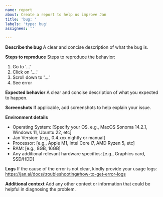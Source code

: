 ```yaml
---
name: report
about: Create a report to help us improve Jan
title: 'bug: '
labels: 'type: bug'
assignees: ''

---
```


**Describe the bug**
A clear and concise description of what the bug is.

**Steps to reproduce**
Steps to reproduce the behavior:
1. Go to '...'
2. Click on '....'
3. Scroll down to '....'
4. See error

**Expected behavior**
A clear and concise description of what you expected to happen.

**Screenshots**
If applicable, add screenshots to help explain your issue.

**Environment details**
- Operating System: [Specify your OS. e.g., MacOS Sonoma 14.2.1, Windows 11, Ubuntu 22, etc]
- Jan Version: [e.g., 0.4.xxx nightly or manual]
- Processor: [e.g., Apple M1, Intel Core i7, AMD Ryzen 5, etc]
- RAM: [e.g., 8GB, 16GB]
- Any additional relevant hardware specifics: [e.g., Graphics card, SSD/HDD]

**Logs**
If the cause of the error is not clear, kindly provide your usage logs: https://jan.ai/docs/troubleshooting#how-to-get-error-logs

**Additional context**
Add any other context or information that could be helpful in diagnosing the problem.
